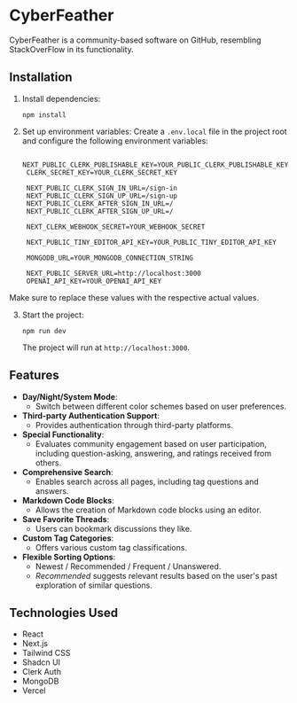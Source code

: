 # CyberFeather

CyberFeather is a community-based software on GitHub, resembling StackOverFlow in its functionality.

## Installation

1. Install dependencies:

   ```
   npm install
   ```

2. Set up environment variables: Create a `.env.local` file in the project root and configure the following environment variables:

   ```
    NEXT_PUBLIC_CLERK_PUBLISHABLE_KEY=YOUR_PUBLIC_CLERK_PUBLISHABLE_KEY
    CLERK_SECRET_KEY=YOUR_CLERK_SECRET_KEY

    NEXT_PUBLIC_CLERK_SIGN_IN_URL=/sign-in
    NEXT_PUBLIC_CLERK_SIGN_UP_URL=/sign-up
    NEXT_PUBLIC_CLERK_AFTER_SIGN_IN_URL=/
    NEXT_PUBLIC_CLERK_AFTER_SIGN_UP_URL=/

    NEXT_CLERK_WEBHOOK_SECRET=YOUR_WEBHOOK_SECRET

    NEXT_PUBLIC_TINY_EDITOR_API_KEY=YOUR_PUBLIC_TINY_EDITOR_API_KEY

    MONGODB_URL=YOUR_MONGODB_CONNECTION_STRING

    NEXT_PUBLIC_SERVER_URL=http://localhost:3000
    OPENAI_API_KEY=YOUR_OPENAI_API_KEY
   ```

Make sure to replace these values with the respective actual values.

3. Start the project:

   ```
   npm run dev
   ```

   The project will run at `http://localhost:3000`.

## Features

- **Day/Night/System Mode**:
  - Switch between different color schemes based on user preferences.
- **Third-party Authentication Support**:
  - Provides authentication through third-party platforms.
- **Special Functionality**:
  - Evaluates community engagement based on user participation, including question-asking, answering, and ratings received from others.
- **Comprehensive Search**:
  - Enables search across all pages, including tag questions and answers.
- **Markdown Code Blocks**:
  - Allows the creation of Markdown code blocks using an editor.
- **Save Favorite Threads**:
  - Users can bookmark discussions they like.
- **Custom Tag Categories**:
  - Offers various custom tag classifications.
- **Flexible Sorting Options**:
  - Newest / Recommended / Frequent / Unanswered.
  - _Recommended_ suggests relevant results based on the user's past exploration of similar questions.

## Technologies Used

- React
- Next.js
- Tailwind CSS
- Shadcn UI
- Clerk Auth
- MongoDB
- Vercel
